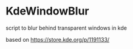 # KdeWindowBlur
script to blur behind transparent windows in kde

based on https://store.kde.org/p/1191133/
